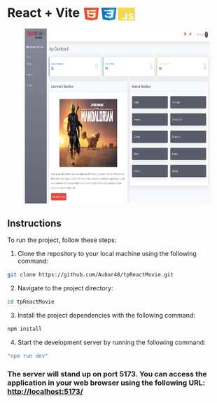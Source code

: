 # React + Vite <img align="center" alt="HTML" height="30" width="40" src="https://raw.githubusercontent.com/devicons/devicon/master/icons/html5/html5-original.svg"><img align="center" alt="CSS" height="30" width="40" src="https://raw.githubusercontent.com/devicons/devicon/master/icons/css3/css3-original.svg"><img align="center" alt="JS" height="30" width="40" src="https://raw.githubusercontent.com/devicons/devicon/master/icons/javascript/javascript-plain.svg"> 

<figure><img src="./mock/reactMovie.png" alt="logo" style="height: 400px;"></figure>

## Instructions

To run the project, follow these steps:

1. Clone the repository to your local machine using the following command:

```bash
git clone https://github.com/Aubar48/tpReactMovie.git
```

2. Navigate to the project directory:

```bash
cd tpReactMovie
```

3. Install the project dependencies with the following command:

```bash
npm install
```

4. Start the development server by running the following command:

```bash
"npm run dev"
```

### The server will stand up on port 5173. You can access the application in your web browser using the following URL: [http://localhost:5173/](http://localhost:5173/)

